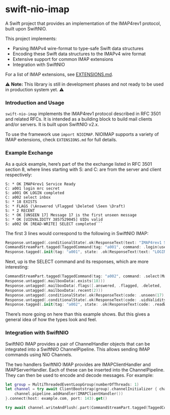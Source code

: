 # swift-nio-imap

A Swift project that provides an implementation of the IMAP4rev1 protocol, built upon SwiftNIO.

This project implements:
 * Parsing IMAPv4 wire-format to type-safe Swift data structures
 * Encoding these Swift data structures to the IMAPv4 wire format
 * Extensive support for common IMAP extensions
 * Integration with SwiftNIO

For a list of IMAP extensions, see [EXTENSIONS.md](EXTENSIONS.md). 

⚠️ **Note:** This library is still in development phases and not ready to be used in production system yet. ⚠️ 

### Introduction and Usage

`swift-nio-imap` implements the IMAP4rev1 protocol described in RFC 3501 and related RFCs. It is intended as a building block to build mail clients and/or servers. It is built upon SwiftNIO v2.x.

To use the framework use `import NIOIMAP`. NIOIMAP supports a variety of IMAP extensions, check `EXTENSIONS.md` for full details.

### Example Exchange

As a quick example, here’s part of the the exchange listed in RFC 3501 section 8, where lines starting with S: and C: are from the server and client respectively:

```text
S: * OK IMAP4rev1 Service Ready
C: a001 login mrc secret
S: a001 OK LOGIN completed
C: a002 select inbox
S: * 18 EXISTS
S: * FLAGS (\Answered \Flagged \Deleted \Seen \Draft)
S: * 2 RECENT
S: * OK [UNSEEN 17] Message 17 is the first unseen message
S: * OK [UIDVALIDITY 3857529045] UIDs valid
S: a002 OK [READ-WRITE] SELECT completed```
```

The first 3 lines would correspond to the following in SwiftNIO IMAP:
```swift
Response.untagged(.conditionalState(.ok(ResponseText(text: "IMAP4rev1 Service Ready"))))
CommandStreamPart.tagged(TaggedCommand(tag: "a001", command: .login(username: "mrc", password: "secret")))
Response.tagged(.init(tag: "a001", state: .ok(ResponseText(text: "LOGIN completed"))))
```

Next, up is the SELECT command and its responses, which are more interesting:
```swift
CommandStreamPart.tagged(TaggedCommand(tag: "a002", command: .select(MailboxName("box1"), [])))
Response.untagged(.mailboxData(.exists(18)))
Response.untagged(.mailboxData(.flags([.answered, .flagged, .deleted, .seen, .draft])))
Response.untagged(.mailboxData(.recent(2)))
Response.untagged(.conditionalState(.ok(ResponseText(code: .unseen(17), text: "Message 17 is the first unseen message"))))
Response.untagged(.conditionalState(.ok(ResponseText(code: .uidValidity(3857529045), text: "UIDs valid"))))
Response.tagged(.init(tag: "a002", state: .ok(ResponseText(code: .readWrite, text: "SELECT completed"))))
```

There’s more going on here than this example shows. But this gives a general idea of how the types look and feel.

### Integration with SwiftNIO

SwiftNIO IMAP provides a pair of ChannelHandler objects that can be integrated into a SwiftNIO ChannelPipeline. This allows sending IMAP commands using NIO Channels.

The two handlers SwiftNIO IMAP provides are IMAPClientHandler and IMAPServerHandler. Each of these can be inserted into the ChannelPipeline. They can then be used to encode and decode messages. For example:
```swift
let group = MultiThreadedEventLoopGroup(numberOfThreads: 1)
let channel = try await ClientBootstrap(group).channelInitializer { channel in
    channel.pipeline.addHandler(IMAPClientHandler())
}.connect(host: example.com, port: 143).get()

try await channel.writeAndFlush(.part(CommandStreamPart.tagged(TaggedCommand(tag: "a001", command: .login(username: "mrc", password: "secret")))), promise: nil)
```
